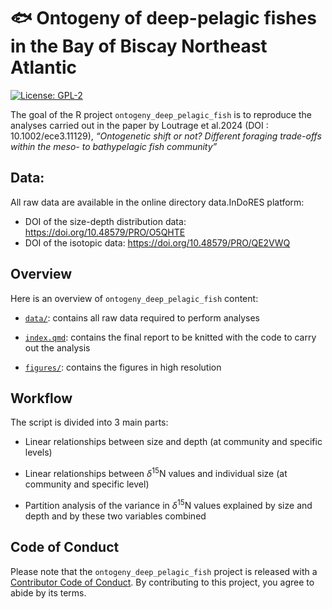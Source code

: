 
# :fish: Ontogeny of deep-pelagic fishes in the Bay of Biscay Northeast Atlantic

<!-- badges: start -->

[![License:
GPL-2](https://img.shields.io/badge/License-GPL%20v2-blue.svg)](https://choosealicense.com/licenses/gpl-2.0/)
<!-- badges: end -->

The goal of the R project `ontogeny_deep_pelagic_fish` is to reproduce
the analyses carried out in the paper by Loutrage et al.2024 (DOI :
10.1002/ece3.11129), *“Ontogenetic shift or not? Different foraging
trade-offs within the meso- to bathypelagic fish community”*

## Data:

All raw data are available in the online directory data.InDoRES
platform:

- DOI of the size-depth distribution data:
  <https://doi.org/10.48579/PRO/O5QHTE>
- DOI of the isotopic data: <https://doi.org/10.48579/PRO/QE2VWQ>

## Overview

Here is an overview of `ontogeny_deep_pelagic_fish` content:

- [`data/`](https://github.com/lizloutrage/ontogeny_deep_pelagic_fish/tree/main/data):
  contains all raw data required to perform analyses

- [`index.qmd`](https://github.com/lizloutrage/ontogeny_deep_pelagic_fish/blob/main/index.qmd):
  contains the final report to be knitted with the code to carry out the
  analysis

- [`figures/`](https://github.com/lizloutrage/ontogeny_deep_pelagic_fish/tree/main/figures):
  contains the figures in high resolution

## Workflow

The script is divided into 3 main parts:

- Linear relationships between size and depth (at community and specific
  levels)

- Linear relationships between $\delta$<sup>15</sup>N values and
  individual size (at community and specific level)

- Partition analysis of the variance in $\delta$<sup>15</sup>N values
  explained by size and depth and by these two variables combined

## Code of Conduct

Please note that the `ontogeny_deep_pelagic_fish` project is released
with a [Contributor Code of
Conduct](https://contributor-covenant.org/version/2/0/CODE_OF_CONDUCT.html).
By contributing to this project, you agree to abide by its terms.
